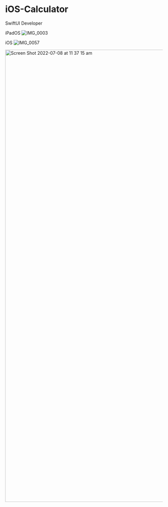 # iOS-Calculator
SwiftUI Developer

iPadOS
![IMG_0003](https://user-images.githubusercontent.com/89437157/177899263-791926e6-de3f-4f0f-8651-0ad37e4a12e0.PNG)

iOS
![IMG_0057](https://user-images.githubusercontent.com/89437157/177899298-58e2b2fd-7fee-4832-9ac2-1899d6712af4.PNG)


<img width="1440" alt="Screen Shot 2022-07-08 at 11 37 15 am" src="https://user-images.githubusercontent.com/89437157/177899185-fe0c4c5e-bf4b-4387-a6eb-97ea6c21525a.png">
